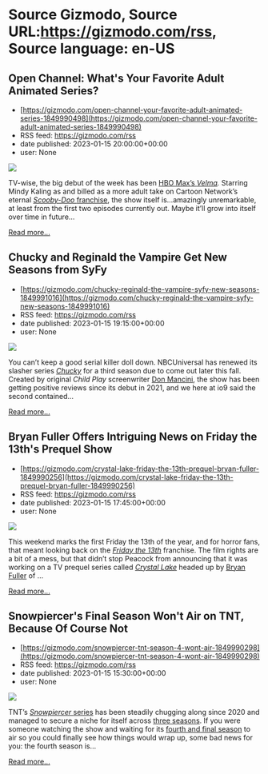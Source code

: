 # Source Gizmodo, Source URL:https://gizmodo.com/rss, Source language: en-US

## Open Channel: What's Your Favorite Adult Animated Series?
 - [https://gizmodo.com/open-channel-your-favorite-adult-animated-series-1849990498](https://gizmodo.com/open-channel-your-favorite-adult-animated-series-1849990498)
 - RSS feed: https://gizmodo.com/rss
 - date published: 2023-01-15 20:00:00+00:00
 - user: None

<img class="type:primaryImage" src="https://i.kinja-img.com/gawker-media/image/upload/s--Xafn9PjK--/c_fit,fl_progressive,q_80,w_636/91b3f58c493ae67af9dafc243cef8c5b.jpg" /><p>TV-wise, the big debut of the week has been <a href="https://gizmodo.com/mindy-kaling-velma-trailer-hbo-max-adult-animated-1849975740">HBO Max’s </a><a href="https://gizmodo.com/mindy-kaling-velma-trailer-hbo-max-adult-animated-1849975740"><em>Velma</em></a><em>. </em>Starring Mindy Kaling as and billed as a more adult take on Cartoon Network’s eternal <a href="https://gizmodo.com/8-tv-episodes-to-watch-for-some-self-aware-silliness-1842777287"><em>Scooby-Doo </em>franchise</a>, the show itself is...amazingly unremarkable, at least from the first two episodes currently out. Maybe it’ll grow into itself over time in future…</p><p><a href="https://gizmodo.com/open-channel-your-favorite-adult-animated-series-1849990498">Read more...</a></p>

## Chucky and Reginald the Vampire Get New Seasons from SyFy
 - [https://gizmodo.com/chucky-reginald-the-vampire-syfy-new-seasons-1849991016](https://gizmodo.com/chucky-reginald-the-vampire-syfy-new-seasons-1849991016)
 - RSS feed: https://gizmodo.com/rss
 - date published: 2023-01-15 19:15:00+00:00
 - user: None

<img class="type:primaryImage" src="https://i.kinja-img.com/gawker-media/image/upload/s--gQyXdMgt--/c_fit,fl_progressive,q_80,w_636/50f34a5198dba17b9f482ea54b43aa5a.jpg" /><p>You can’t keep a good serial killer doll down. NBCUniversal has renewed its slasher series <a href="https://gizmodo.com/chucky-season-2-finale-recap-horror-jennifer-tilly-1849803444"><em>Chucky</em></a><em> </em>for a third season due to come out later this fall. Created by original <em>Child Play </em>screenwriter <a href="https://gizmodo.com/chucky-don-mancini-interview-syfy-usa-queer-characters-1849594356">Don Mancini</a>, the show has been getting positive reviews since its debut in 2021, and we here at io9 said the second contained…</p><p><a href="https://gizmodo.com/chucky-reginald-the-vampire-syfy-new-seasons-1849991016">Read more...</a></p>

## Bryan Fuller Offers Intriguing News on Friday the 13th's Prequel Show
 - [https://gizmodo.com/crystal-lake-friday-the-13th-prequel-bryan-fuller-1849990256](https://gizmodo.com/crystal-lake-friday-the-13th-prequel-bryan-fuller-1849990256)
 - RSS feed: https://gizmodo.com/rss
 - date published: 2023-01-15 17:45:00+00:00
 - user: None

<img class="type:primaryImage" src="https://i.kinja-img.com/gawker-media/image/upload/s--rXLgvXko--/c_fit,fl_progressive,q_80,w_636/0f57832de204ae727cedfd358ac19cc0.jpg" /><p>This weekend marks the first Friday the 13th of the year, and for horror fans, that meant looking back on the <a href="https://gizmodo.com/all-the-friday-the-13th-movies-ranked-1838011683"><em>Friday the 13th</em></a><em> </em>franchise. The film rights are a bit of a mess, but  that didn’t stop Peacock from announcing that it was working on a TV prequel series called <a href="https://gizmodo.com/friday-the-13-prequel-crystal-lake-peacock-bryan-fuller-1849724455"><em>Crystal Lake</em></a><em> </em>headed up by <a href="https://gizmodo.com/queer-for-fear-shudder-horror-doc-series-review-dracula-1849514631">Bryan Fuller</a> of <em></em>…</p><p><a href="https://gizmodo.com/crystal-lake-friday-the-13th-prequel-bryan-fuller-1849990256">Read more...</a></p>

## Snowpiercer's Final Season Won't Air on TNT, Because Of Course Not
 - [https://gizmodo.com/snowpiercer-tnt-season-4-wont-air-1849990298](https://gizmodo.com/snowpiercer-tnt-season-4-wont-air-1849990298)
 - RSS feed: https://gizmodo.com/rss
 - date published: 2023-01-15 15:30:00+00:00
 - user: None

<img class="type:primaryImage" src="https://i.kinja-img.com/gawker-media/image/upload/s--elWgi_iB--/c_fit,fl_progressive,q_80,w_636/d2da01b48634ce4a178aaaf771e965c9.jpg" /><p>TNT’s <a href="https://gizmodo.com/snowpiercers-showrunner-hopes-the-show-will-provide-tim-1843492835"><em>Snowpiercer </em>series</a> has been steadily chugging along since 2020 and managed to secure a niche for itself across <a href="https://gizmodo.com/snowpiecers-second-season-welcomes-in-a-new-if-unsurpr-1846112022">three seasons</a>. If you were someone watching the show and waiting for its <a href="https://gizmodo.com/marvel-star-clark-gregg-joins-snowpiercer-season-4-1848715978">fourth and final season</a> to air so you could finally see how things would wrap up, some bad news for you: the fourth season is…</p><p><a href="https://gizmodo.com/snowpiercer-tnt-season-4-wont-air-1849990298">Read more...</a></p>
